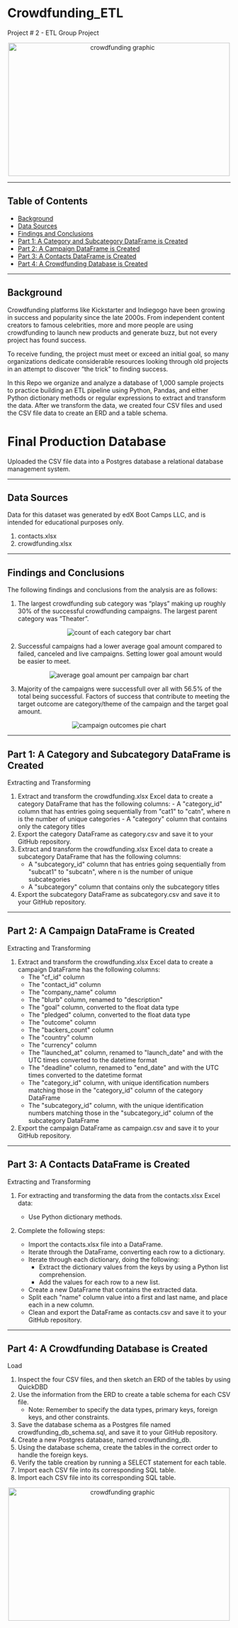 # Crowdfunding_ETL
Project # 2 - ETL Group Project

<p align="center">
<img src="image/pic1.jpg" alt="crowdfunding graphic" width="500" height="300">
</p>

---
## Table of Contents
- [Background](#background)
- [Data Sources](#data)
- [Findings and Conclusions](#findings)
- [Part 1: A Category and Subcategory DataFrame is Created](#part-1)
- [Part 2: A Campaign DataFrame is Created](#part-2)
- [Part 3: A Contacts DataFrame is Created](#part-3)
- [Part 4: A Crowdfunding Database is Created](#part-4)

---
## Background <a name="background"></a>

Crowdfunding platforms like Kickstarter and Indiegogo have been growing in success and popularity since the late 2000s. From independent content creators to famous celebrities, more and more people are using crowdfunding to launch new products and generate buzz, but not every project has found success. 

To receive funding, the project must meet or exceed an initial goal, so many organizations dedicate considerable resources looking through old projects in an attempt to discover “the trick” to finding success.

In this Repo we organize and analyze a database of 1,000 sample projects to practice building an ETL pipeline using Python, Pandas, and either Python dictionary methods or regular expressions to extract and transform the data. After we transform the data, we created four CSV files and used the CSV file data to create an ERD and a table schema. 

# Final Production Database
Uploaded the CSV file data into a Postgres database a relational database management system.

---
## Data Sources <a name="data"></a>
Data for this dataset was generated by edX Boot Camps LLC, and is intended for educational purposes only.
 1.  contacts.xlsx
 2.  crowdfunding.xlsx
---
## Findings and Conclusions <a name="findings"></a>
The following findings and conclusions from the analysis are as follows:
 1.	The largest crowdfunding sub category was “plays” making up roughly 30% of the successful crowdfunding campaigns. The largest        parent category was “Theater”. 
 
<p align="center">
<img src="image/Count_of_Category.png" alt="count of each category bar chart" >
</p>

 2. Successful campaigns had a lower average goal amount compared to failed, canceled and live campaigns. Setting lower goal amount would 
 be easier to meet.
 
<p align="center">
<img src="image/Average_Goal.png" alt="average goal amount per campaign bar chart" >
</p>

 3. Majority of the campaigns were successfull over all with 56.5% of the total being successful. Factors of success that contribute to meeting the target outcome are category/theme of the campaign and the target goal amount.
 
<p align="center">
<img src="image/Outcome_of_Campaigns_pie.png" alt="campaign outcomes pie chart" >
</p>

---
## Part 1: A Category and Subcategory DataFrame is Created <a name="part-1"></a>
Extracting and Transforming 
  1. Extract and transform the crowdfunding.xlsx Excel data to create a category DataFrame that has the following columns:
    -  A "category_id" column that has entries going sequentially from "cat1" to "catn", where n is the number of unique       categories
    -  A "category" column that contains only the category titles
  2. Export the category DataFrame as category.csv and save it to your GitHub repository.
  3. Extract and transform the crowdfunding.xlsx Excel data to create a subcategory DataFrame that has the following columns:
      -  A "subcategory_id" column that has entries going sequentially from "subcat1" to "subcatn", where n is the number of   unique subcategories              
      -  A "subcategory" column that contains only the subcategory titles
  4.  Export the subcategory DataFrame as subcategory.csv and save it to your GitHub repository.

---
## Part 2: A Campaign DataFrame is Created <a name="part-2"></a>
Extracting and Transforming 
1. Extract and transform the crowdfunding.xlsx Excel data to create a campaign DataFrame has the following columns:
      -  The "cf_id" column
      -  The "contact_id" column
      -  The "company_name" column
      -  The "blurb" column, renamed to "description"
      -  The "goal" column, converted to the float data type
      -  The "pledged" column, converted to the float data type
      -  The "outcome" column
      -  The "backers_count" column
      -  The "country" column
      -  The "currency" column
      -  The "launched_at" column, renamed to "launch_date" and with the UTC times converted to the datetime format
      -  The "deadline" column, renamed to "end_date" and with the UTC times converted to the datetime format
      -  The "category_id" column, with unique identification numbers matching those in the "category_id" column of the category DataFrame
      -  The "subcategory_id" column, with the unique identification numbers matching those in the "subcategory_id" column of the subcategory DataFrame
2. Export the campaign DataFrame as campaign.csv and save it to your GitHub repository.

---
## Part 3: A Contacts DataFrame is Created <a name="part-3"></a>
Extracting and Transforming 
1. For extracting and transforming the data from the contacts.xlsx Excel data:
      -  Use Python dictionary methods.
    
2. Complete the following steps:
      -  Import the contacts.xlsx file into a DataFrame.
      -  Iterate through the DataFrame, converting each row to a dictionary.
      -  Iterate through each dictionary, doing the following:
         -  Extract the dictionary values from the keys by using a Python list comprehension.
         -  Add the values for each row to a new list.
      -  Create a new DataFrame that contains the extracted data.
      -  Split each "name" column value into a first and last name, and place each in a new column. 
      -  Clean and export the DataFrame as contacts.csv and save it to your GitHub repository.

---
## Part 4: A Crowdfunding Database is Created <a name="part-4"></a>
Load
1. Inspect the four CSV files, and then sketch an ERD of the tables by using QuickDBD
2. Use the information from the ERD to create a table schema for each CSV file.
    -  Note: Remember to specify the data types, primary keys, foreign keys, and other constraints.
3. Save the database schema as a Postgres file named crowdfunding_db_schema.sql, and save it to your GitHub repository.
4. Create a new Postgres database, named crowdfunding_db.
5. Using the database schema, create the tables in the correct order to handle the foreign keys.
6. Verify the table creation by running a SELECT statement for each table.
7. Import each CSV file into its corresponding SQL table.
8. Import each CSV file into its corresponding SQL table.

<p align="center">
<img src="image/pic2.png" alt="crowdfunding graphic" width="500" height="300">
</p>
